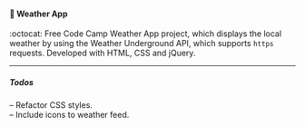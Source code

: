 ####  :pencil:  Weather App

:octocat: Free Code Camp Weather App project, which displays the local weather by using the Weather Underground API, which supports `https` requests. Developed with HTML, CSS and jQuery.   
***
##### Todos  
– Refactor CSS styles.  
– Include icons to weather feed.
